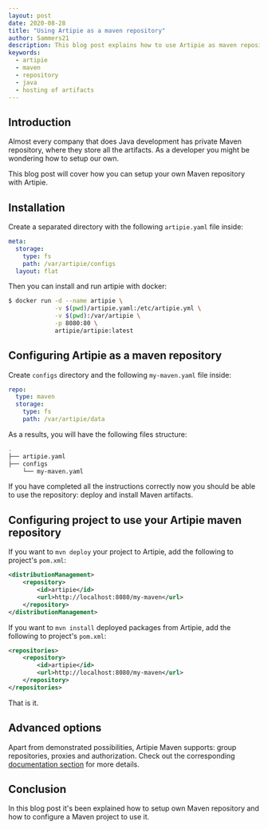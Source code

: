 ```yaml
---
layout: post
date: 2020-08-28
title: "Using Artipie as a maven repository"
author: Sammers21
description: This blog post explains how to use Artipie as maven repository.
keywords:
  - artipie
  - maven
  - repository
  - java
  - hosting of artifacts
---
```


## Introduction

Almost every company that does Java development has private Maven repository,
where they store all the artifacts. As a developer you might be wondering
how to setup our own.

This blog post will cover how you can setup your own Maven repository with Artipie.

## Installation

Create a separated directory with the following `artipie.yaml` file inside:

```yml
meta:
  storage:
    type: fs
    path: /var/artipie/configs
  layout: flat
```

Then you can install and run artipie with docker:

```bash
$ docker run -d --name artipie \
             -v $(pwd)/artipie.yaml:/etc/artipie.yml \
             -v $(pwd):/var/artipie \
             -p 8080:80 \
             artipie/artipie:latest
```

## Configuring Artipie as a maven repository

Create `configs` directory and the following `my-maven.yaml` file inside:

```yml
repo:
  type: maven
  storage:
    type: fs
    path: /var/artipie/data
```

As a results, you will have the following files structure:

```bash
.
├── artipie.yaml
├── configs
    └── my-maven.yaml
```

If you have completed all the instructions correctly now you should be able to use the repository: deploy and install Maven artifacts.

## Configuring project to use your Artipie maven repository

If you want to `mvn deploy` your project to Artipie, add the following to project's `pom.xml`:

```xml
<distributionManagement>
    <repository>
        <id>artipie</id>
        <url>http://localhost:8080/my-maven</url>
    </repository>
</distributionManagement>
```

If you want to `mvn install` deployed packages from Artipie, add the following to project's `pom.xml`:

```xml
<repositories>
    <repository>
        <id>artipie</id>
        <url>http://localhost:8080/my-maven</url>
    </repository>
</repositories>
```

That is it.

## Advanced options

Apart from demonstrated possibilities, Artipie Maven supports:
group repositories, proxies and authorization.
Check out the corresponding
[documentation section](https://github.com/artipie/artipie/tree/master/examples/maven)
for more details.

## Conclusion

In this blog post it's been explained how to setup own Maven repository and how to
configure a Maven project to use it.
